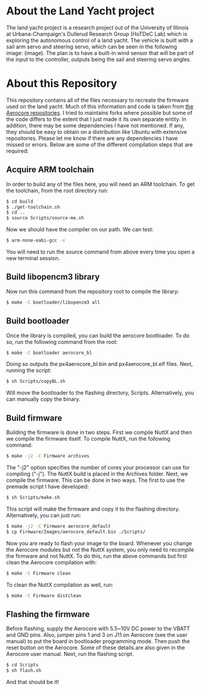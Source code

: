 # About the Land Yacht project

The land yacht project is a research project out of the University of Illinois at Urbana-Champaign's Dullerud Research Group (HoTDeC Lab)  which is exploring the autonomous control of a land yacht. The vehicle is built with a sail arm servo and steering servo, which can be seen in the following image: (image). The plan is to have a built-in wind sensor that will be part of the input to the controller, outputs being the sail and steering servo angles.

# About this Repository

This repository contains all of the files necessary to recreate the firmware used on the land yacht. Much of this information and code is taken from [the Aerocore repositories](https://github.com/aerocore/manifest). I tried to maintains forks where possible but some of the code differs to the extent that I just made it its own separate entity. In addition, there may be some dependencies I have not mentioned. If any, they should be easy to obtain on a distribution like Ubuntu with extensive repositories. Please let me know if there are any dependencies I have missed or errors. Below are some of the different compilation steps that are required:

## Acquire ARM toolchain

In order to build any of the files here, you will need an ARM toolchain. To get the toolchain, from the root directory run:

```bash
$ cd build
$ ./get-toolchain.sh
$ cd ..
$ source Scripts/source-me.sh
```

Now we should have the compiler on our path.  We can test:

```bash
$ arm-none-eabi-gcc -v
```

You will need to run the source command from above every time you open a new terminal session.

## Build libopencm3 library

Now run this command from the repository root to compile the library:

```bash
$ make -C bootloader/libopencm3 all
```

## Build bootloader

Once the library is compiled, you can build the aerocore bootloader. To do so, run the following command from the root:

```bash
$ make -C bootloader aerocore_bl
```

Doing so outputs the px4aerocore\_bl.bin and px4aerocore\_bl.elf files. Next, running the script:

```bash
$ sh Scripts/copyBL.sh
```

Will move the bootloader to the flashing directory, Scripts. Alternatively, you can manually copy the binary.

## Build firmware

Building the firmware is done in two steps. First we compile NuttX and then we compile the firmware itself. To compile NuttX, run the following command:

```bash
$ make -j2 -C Firmware archives
```

The "-j2" option specifies the number of cores your processor can use for compiling ("-j<numcores>"). The NuttX build is placed in the Archives folder. Next, we compile the firmware. This can be done in two ways. The first to use the premade script I have developed:

```bash
$ sh Scripts/make.sh
```

This script will make the firmware and copy it to the flashing directory. Alternatively, you can just run:

```bash
$ make -j2 -C Firmware aerocore_default
$ cp Firmware/Images/aerocore_default.bin ./Scripts/
```

Now you are ready to flash your image to the board. Whenever you change the Aerocore modules but not the NuttX system, you only need to recompile the firmware and not NuttX. To do this, run the above commands but first clean the Aerocore compilation with:

```bash
$ make -C Firmware clean
```

To clean the NuttX compilation as well, run:

```bash
$ make -C Firmware distclean
```

## Flashing the firmware

Before flashing, supply the Aerocore with 5.5~10V DC power to the VBATT and GND pins. Also, jumper pins 1 and 3 on J11 on Aerocore (see the user manual) to put the board in bootloader programming mode. Then push the reset button on the Aerocore. Some of these details are also given in the Aerocore user manual. Next, run the flashing script.

```bash
$ cd Scripts
$ sh flash.sh
```

And that should be it!
